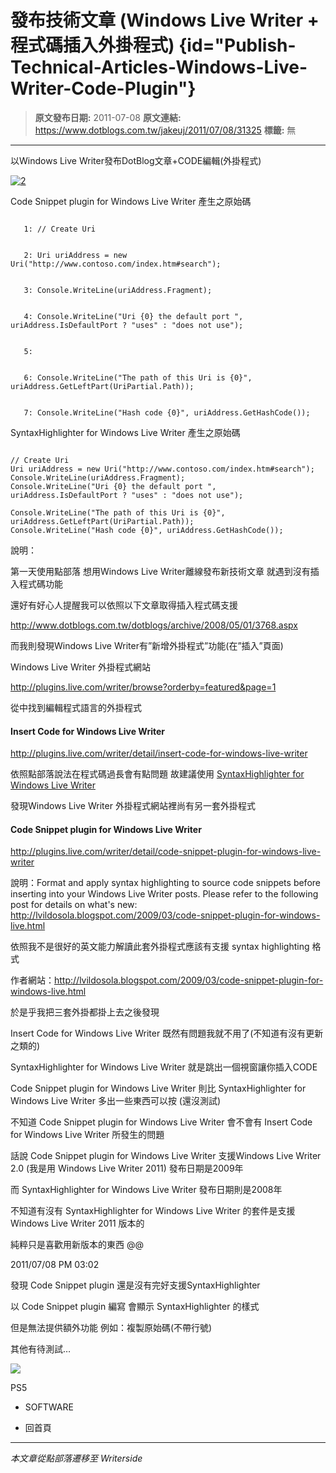 # 發布技術文章 (Windows Live Writer &#x2B; 程式碼插入外掛程式) {id="Publish-Technical-Articles-Windows-Live-Writer-Code-Plugin"}

> **原文發布日期:** 2011-07-08
> **原文連結:** https://www.dotblogs.com.tw/jakeuj/2011/07/08/31325
> **標籤:** 無

---

以Windows Live Writer發布DotBlog文章+CODE編輯(外掛程式)

[![2](https://dotblogsfile.blob.core.windows.net/user/jakeuj/1107/080be9e92d5b_C86C/2_thumb.jpg "2")](https://dotblogsfile.blob.core.windows.net/user/jakeuj/1107/080be9e92d5b_C86C/2.jpg)

Code Snippet plugin for Windows Live Writer 產生之原始碼

```

   1: // Create Uri
```

```

   2: Uri uriAddress = new Uri("http://www.contoso.com/index.htm#search");
```

```

   3: Console.WriteLine(uriAddress.Fragment);
```

```

   4: Console.WriteLine("Uri {0} the default port ", uriAddress.IsDefaultPort ? "uses" : "does not use");
```

```

   5:
```

```

   6: Console.WriteLine("The path of this Uri is {0}", uriAddress.GetLeftPart(UriPartial.Path));
```

```

   7: Console.WriteLine("Hash code {0}", uriAddress.GetHashCode());
```

SyntaxHighlighter for Windows Live Writer 產生之原始碼

```

// Create Uri
Uri uriAddress = new Uri("http://www.contoso.com/index.htm#search");
Console.WriteLine(uriAddress.Fragment);
Console.WriteLine("Uri {0} the default port ", uriAddress.IsDefaultPort ? "uses" : "does not use");

Console.WriteLine("The path of this Uri is {0}", uriAddress.GetLeftPart(UriPartial.Path));
Console.WriteLine("Hash code {0}", uriAddress.GetHashCode());
```

說明：

第一天使用點部落 想用Windows Live Writer離線發布新技術文章 就遇到沒有插入程式碼功能

還好有好心人提醒我可以依照以下文章取得插入程式碼支援

<http://www.dotblogs.com.tw/dotblogs/archive/2008/05/01/3768.aspx>

而我則發現Windows Live Writer有”新增外掛程式”功能(在”插入”頁面)

Windows Live Writer 外掛程式網站

<http://plugins.live.com/writer/browse?orderby=featured&page=1>

從中找到編輯程式語言的外掛程式

#### Insert Code for Windows Live Writer

<http://plugins.live.com/writer/detail/insert-code-for-windows-live-writer>

依照點部落說法在程式碼過長會有點問題 故建議使用 [SyntaxHighlighter for Windows Live Writer](http://www.codeplex.com/wlwSyntaxHighlighter/Release/ProjectReleases.aspx?ReleaseId=8769)

發現Windows Live Writer 外掛程式網站裡尚有另一套外掛程式

#### Code Snippet plugin for Windows Live Writer

<http://plugins.live.com/writer/detail/code-snippet-plugin-for-windows-live-writer>

說明：Format and apply syntax highlighting to source code snippets before inserting into your Windows Live Writer posts. Please refer to the following post for details on what's new: <http://lvildosola.blogspot.com/2009/03/code-snippet-plugin-for-windows-live.html>

依照我不是很好的英文能力解讀此套外掛程式應該有支援 syntax highlighting 格式

作者網站：<http://lvildosola.blogspot.com/2009/03/code-snippet-plugin-for-windows-live.html>

於是乎我把三套外掛都掛上去之後發現

Insert Code for Windows Live Writer 既然有問題我就不用了(不知道有沒有更新之類的)

SyntaxHighlighter for Windows Live Writer 就是跳出一個視窗讓你插入CODE

Code Snippet plugin for Windows Live Writer 則比 SyntaxHighlighter for Windows Live Writer 多出一些東西可以按 (還沒測試)

不知道 Code Snippet plugin for Windows Live Writer 會不會有 Insert Code for Windows Live Writer 所發生的問題

話說 Code Snippet plugin for Windows Live Writer 支援Windows Live Writer 2.0 (我是用 Windows Live Writer 2011) 發布日期是2009年

而 SyntaxHighlighter for Windows Live Writer 發布日期則是2008年

不知道有沒有 SyntaxHighlighter for Windows Live Writer 的套件是支援 Windows Live Writer 2011 版本的

純粹只是喜歡用新版本的東西 @@

2011/07/08 PM 03:02

發現 Code Snippet plugin 還是沒有完好支援SyntaxHighlighter

以 Code Snippet plugin 編寫 會顯示 SyntaxHighlighter 的樣式

但是無法提供額外功能 例如：複製原始碼(不帶行號)

其他有待測試…

![](https://card.psnprofiles.com/1/jakeuj.png)

PS5

* SOFTWARE

* 回首頁

---

*本文章從點部落遷移至 Writerside*
